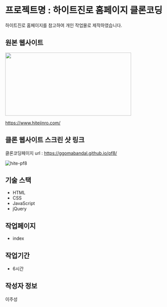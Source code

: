 # 프로젝트명 : 하이트진로 홈페이지 클론코딩
하이트진로 홈페이지를 참고하여 개인 작업물로 제작하였습니다.

## 원본 웹사이트
<img src="https://github.com/Ggomabandal/pf8/assets/142555219/17540cde-40f1-4ca0-b805-ad0ef9409d26.png" width="400" height="200"/>

https://www.hitejinro.com/

## 클론 웹사이트 스크린 샷 링크
클론코딩페이지 url : https://ggomabandal.github.io/pf8/

![hite-pf8](https://github.com/Ggomabandal/pf8/assets/142555219/38897acd-beb9-4ad1-ac53-4324f0e61c15)


## 기술 스택
- HTML
- CSS
- JavaScript
- jQuery

## 작업페이지
- index

## 작업기간
- 6시간

## 작성자 정보
이주성
